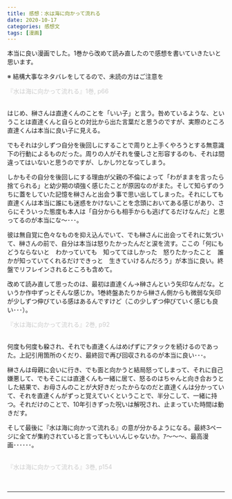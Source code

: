```yaml
---
title: 感想：水は海に向かって流れる
date: 2020-10-17
categories: 感想文
tags: [漫画]
---
```


本当に良い漫画でした。1巻から改めて読み直したので感想を書いていきたいと思います。

※ 結構大事なネタバレをしてるので、未読の方はご注意を　



<img src="https://firebasestorage.googleapis.com/v0/b/hukurouo.appspot.com/o/image%2Frapture_20201017015847.png?alt=media&token=82d9e855-1872-4088-8dd1-f7caa919c723" alt="" width="">

<br>
<font color="#CCCCCC">『水は海に向かって流れる』1巻, p66</font>
<br><br>

はじめ、榊さんは直達くんのことを「いい子」と言う。咎めているような、ということは直達くんと自らとの対比から出た言葉だと思うのですが、実際のところ直達くんは本当に良い子に見える。

でもそれは少しずつ自分を後回しにすることで周りと上手くやろうとする無意識下の行動によるものだった。周りの人がそれを優しさと形容するのも、それは間違ってはいないと思うのですが、しかしｳｳとなってしまう。

しかもその自分を後回しにする理由が父親の不倫によって「わがままを言ったら捨てられる」と幼少期の頃強く感じたことが原因なのがまた。そして知らずのうちに蓋をしていた記憶を榊さんと出会う事で思い出してしまった。それにしても直達くんは本当に誰にも迷惑をかけないことを念頭においてある感じがあり、さらにそういった態度も本人は「自分からも相手からも逃げてるだけなんだ」と思ってるのが本当にな～･･･。

彼は無自覚に色々なものを抑え込んでいて、でも榊さんに出会ってそれに気づいて、榊さんの前で、自分は本当は怒りたかったんだと涙を流す。ここの「何にもどうならないと　わかっていても　知っててほしかった　怒りたかったこと　誰かが知っていてくれるだけできっと　生きていけるんだろう」が本当に良い。終盤でリフレインされるところも含めて。

改めて読み直して思ったのは、最初は直達くん→榊さんという矢印なんだな。というか作中ずっとそんな感じか。1巻終盤あたりから榊さん側からも微弱な矢印が少しずつ伸びている感はあるんですけど（この少しずつ伸びていく感じも良い･･･）。

<img src="https://firebasestorage.googleapis.com/v0/b/hukurouo.appspot.com/o/image%2Frapture_20201017023021.png?alt=media&token=5143fcdf-a31a-4542-9b2a-bb22c5399df2" alt="" width="">

<br>
<font color="#CCCCCC">『水は海に向かって流れる』2巻, p92</font>
<br><br>

何度も何度も躱され、それでも直達くんはめげずにアタックを続けるのであった。上記引用箇所のくだり、最終回で再び回収されるのが本当に良い･･･。

榊さんは母親に会いに行き、でも面と向かうと結局怒ってしまって、それに自己嫌悪して、でもそこには直達くんも一緒に居て、怒るのはちゃんと向き合おうとした結果で、お母さんのことが大好きだったからなのだと直達くんは分かっていて、それを直達くんがずっと覚えていくということで、半分こして、一緒に持つ。それだけのことで、10年引きずった呪いは解呪され、止まっていた時間は動きだす。

そして最後に『水は海に向かって流れる』の意が分かるようになる。最終3ページに全てが集約されていると言ってもいいんじゃないか。ｱ～～～、最高漫画･･････。

<br>



<img src="https://firebasestorage.googleapis.com/v0/b/hukurouo.appspot.com/o/image%2Frapture_20201017123125.png?alt=media&token=5b2f7f4a-f2b4-4413-9459-00ee8c09fc47" alt="" width="">

<br>
<font color="#CCCCCC">『水は海に向かって流れる』3巻, p154</font>
<br><br>



<br>

<hr>




